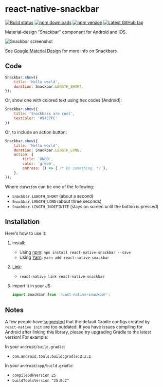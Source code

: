# react-native-snackbar

[![Build status](https://travis-ci.org/cooperka/react-native-snackbar.svg?branch=master)](https://travis-ci.org/cooperka/react-native-snackbar)
[![npm downloads](https://img.shields.io/npm/dm/react-native-snackbar.svg)](https://www.npmjs.com/package/react-native-snackbar)
[![npm version](https://img.shields.io/npm/v/react-native-snackbar.svg)](https://www.npmjs.com/package/react-native-snackbar)
[![Latest GitHub tag](https://img.shields.io/github/tag/cooperka/react-native-snackbar.svg)](https://github.com/cooperka/react-native-snackbar)

Material-design "Snackbar" component for Android and iOS.

![Snackbar screenshot](example/screenshots/snackbar.png)

See [Google Material Design](https://material.io/guidelines/components/snackbars-toasts.html) for more info on Snackbars.

## Code

```js
Snackbar.show({
    title: 'Hello world',
    duration: Snackbar.LENGTH_SHORT,
});
```

Or, show one with colored text using hex codes [Android]:
```js
Snackbar.show({
    title: 'Snackbars are cool',
    textColor: '#54C7FC'
})
```

Or, to include an action button:

```js
Snackbar.show({
    title: 'Hello world',
    duration: Snackbar.LENGTH_LONG,
    action: {
        title: 'UNDO',
        color: 'green',
        onPress: () => { /* Do something. */ },
    },
});
```

Where `duration` can be one of the following:

- `Snackbar.LENGTH_SHORT` (about a second)
- `Snackbar.LENGTH_LONG` (about three seconds)
- `Snackbar.LENGTH_INDEFINITE` (stays on screen until the button is pressed)

## Installation

Here's how to use it:

1. Install:
    - Using [npm](https://www.npmjs.com/#getting-started): `npm install react-native-snackbar --save`
    - Using [Yarn](https://yarnpkg.com/): `yarn add react-native-snackbar`

2. [Link](https://facebook.github.io/react-native/docs/linking-libraries-ios.html):
    - `react-native link react-native-snackbar`

3. Import it in your JS:

    ```js
    import Snackbar from 'react-native-snackbar';
    ```

## Notes

A few people have [suggested](https://github.com/cooperka/react-native-snackbar/issues/2)
that the default Gradle configs created by `react-native init` are too outdated.
If you have issues compiling for Android after linking this library,
please try upgrading Gradle to the latest version! For example:

In your `android/build.gradle`:

- `com.android.tools.build:gradle:2.2.2`

In your `android/app/build.gradle`:

- `compileSdkVersion 25`
- `buildToolsVersion "25.0.2"`
